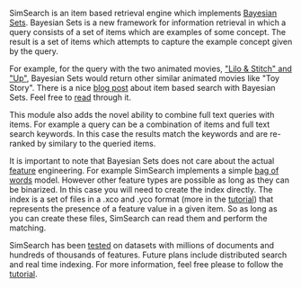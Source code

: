 SimSearch is an item based retrieval engine which implements [Bayesian Sets][0]. Bayesian Sets is a new framework for information retrieval in which a query consists of a set of items which are examples of some concept. The result is a set of items which attempts to capture the example concept given by the query.

For example, for the query with the two animated movies, ["Lilo & Stitch" and "Up"][1], Bayesian Sets would return other similar animated movies like "Toy Story". There is a nice [blog post][2] about item based search with Bayesian Sets. Feel free to [read][2] through it.

This module also adds the novel ability to combine full text queries with items. For example a query can be a combination of items and full text search keywords. In this case the results match the keywords and are re-ranked by similary to the queried items.

It is important to note that Bayesian Sets does not care about the actual [feature][3] engineering. For example SimSearch implements a simple [bag of words][4] model. However other feature types are possible as long as they can be binarized. In this case you will need to create the index directly. The index is a set of files in a .xco and .yco format (more in the [tutorial][6]) that represents the presence of a feature value in a given item. So as long as you can create these files, SimSearch can read them and perform the matching.

SimSearch has been [tested][5] on datasets with millions of documents and hundreds of thousands of features. Future plans include distributed search and real time indexing. For more information, feel free please to follow the [tutorial][6].

[0]: http://www.gatsby.ucl.ac.uk/~heller/bsets.pdf
[1]: http://imdb.cloudmining.net/search?q=%28%40similar+1049413+url--c2%2Fc29a902a5426d4917c0ca2d72a769e5b--title--Up%29++%28%40similar+198781+url--0b%2F0b994b7d73e0ccfd928bd1dfb2d02ce3--title--Monsters%2C+Inc.%29
[2]: http://thenoisychannel.com/2010/04/04/guest-post-information-retrieval-using-a-bayesian-model-of-learning-and-generalization/
[3]: http://en.wikipedia.org/wiki/Feature_(machine_learning)
[4]: http://en.wikipedia.org/wiki/Bag_of_words
[5]: http://imdb.cloudmining.net
[6]: https://github.com/alexksikes/SimSearch/tree/master/tutorial/
